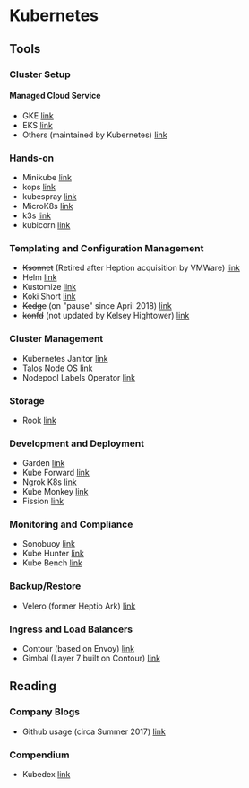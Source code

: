 # Kubernetes

## Tools

### Cluster Setup

#### Managed Cloud Service

* GKE [link](https://cloud.google.com/kubernetes-engine/)
* EKS [link](https://aws.amazon.com/eks/)
* Others (maintained by Kubernetes) [link](https://kubernetes.io/docs/setup/pick-right-solution/)

### Hands-on

* Minikube [link](https://github.com/kubernetes/minikube)
* kops [link](https://github.com/kubernetes/kops)
* kubespray [link](https://github.com/kubernetes-sigs/kubespray)
* MicroK8s [link](https://microk8s.io/)
* k3s [link](https://k3s.io/)
* kubicorn [link](https://kubicorn.io/)

### Templating and Configuration Management

* ~~Ksonnet~~ (Retired after Heption acquisition by VMWare) [link](https://ksonnet.io/)
* Helm [link](https://helm.sh/)
* Kustomize [link](https://kustomize.io/)
* Koki Short [link](https://docs.koki.io/short/)
* ~~Kedge~~ (on "pause" since April 2018) [link](https://github.com/kedgeproject/kedge)
* ~~konfd~~ (not updated by Kelsey Hightower) [link](https://github.com/kelseyhightower/konfd)

### Cluster Management

* Kubernetes Janitor [link](https://github.com/hjacobs/kube-janitor)
* Talos Node OS [link](https://github.com/autonomy/talos)
* Nodepool Labels Operator [link](https://github.com/banzaicloud/nodepool-labels-operator)

### Storage

* Rook [link](https://rook.io/)

### Development and Deployment

* Garden [link](https://garden.io/)
* Kube Forward [link](https://github.com/txn2/kubefwd)
* Ngrok K8s [link](https://github.com/jbeda/ngrok-k8s)
* Kube Monkey [link](https://github.com/asobti/kube-monkey)
* Fission [link](https://github.com/fission/fission)

### Monitoring and Compliance

* Sonobuoy [link](https://github.com/heptio/sonobuoy)
* Kube Hunter [link](https://github.com/aquasecurity/kube-hunter)
* Kube Bench [link](https://github.com/aquasecurity/kube-bench)

### Backup/Restore

* Velero (former Heptio Ark) [link](https://github.com/heptio/velero)

### Ingress and Load Balancers

* Contour (based on Envoy) [link](https://github.com/heptio/contour)
* Gimbal (Layer 7 built on Contour) [link](https://github.com/heptio/gimbal)

## Reading

### Company Blogs

* Github usage (circa Summer 2017) [link](https://githubengineering.com/kubernetes-at-github/)

### Compendium

* Kubedex [link](https://kubedex.com/)